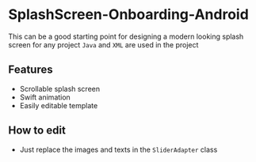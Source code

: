 # SplashScreen-Onboarding-Android

This can be a good starting point for designing a modern looking splash screen for any project
`Java` and `XML` are used in the project

## Features
- Scrollable splash screen
- Swift animation
- Easily editable template

## How to edit
-  Just replace the images and texts in the `SliderAdapter` class
